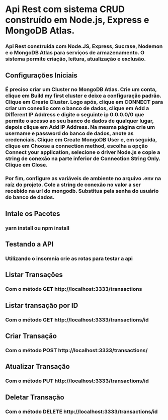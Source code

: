 # Api Rest com sistema CRUD construído em Node.js, Express e MongoDB Atlas.

### Api Rest construída com Node.JS, Express, Sucrase, Nodemon e o MongoDB Atlas para serviços de armazenamento. O sistema permite criação, leitura, atualização e exclusão.

## Configurações Iniciais

### É preciso criar um Cluster no MongoDB Atlas. Crie um conta, clique em Build my first cluster e deixe a configuração padrão. Clique em Create Cluster. Logo após, clique em CONNECT para criar um conexão com o banco de dados, clique em Add a Different IP Address e digite o seguinte ip 0.0.0.0/0 que permite o acesso ao seu banco de dados de qualquer lugar, depois clique em Add IP Address. Na mesma página crie um username e password do banco de dados, anote as credenciais. Clique em Create MongoDB User e, em seguida, clique em Choose a connection method, escolha a opção Connect your application, selecione o driver Node.js e copie a string de conexão na parte inferior de Connection String Only. Clique em Close.

### Por fim, configure as variáveis de ambiente no arquivo .env na raíz do projeto. Cole a string de conexão no valor a ser recebido na url do mongodb. Substitua pela senha do usuário do banco de dados.

## Intale os Pacotes

### yarn install ou npm install

## Testando a API

### Utilizando o insomnia crie as rotas para testar a api

## Listar Transações

### Com o método GET http://localhost:3333/transactions 

## Listar transação por ID

### Com o método GET http://localhost:3333/transactions/id 

## Criar Transação

### Com o método POST http://localhost:3333/transactions/

## Atualizar Transação

### Com o método PUT http://localhost:3333/transactions/id

## Deletar Transação

### Com o método DELETE http://localhost:3333/transactions/id